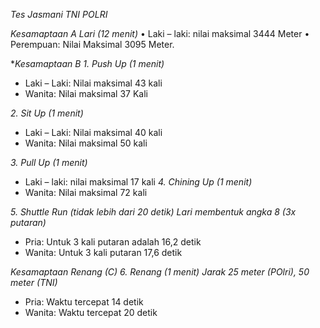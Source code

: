 *Tes Jasmani TNI POLRI*
 
*Kesamaptaan A*
*Lari (12 menit)*
•	Laki – laki: nilai maksimal 3444 Meter
•	Perempuan: Nilai Maksimal 3095 Meter.

**Kesamaptaan B*
*1. Push Up (1 menit)*
- Laki – Laki: Nilai maksimal 43 kali
- Wanita: Nilai maksimal 37 Kali

*2. Sit Up (1 menit)*
- Laki – Laki: Nilai maksimal 40 kali
- Wanita: Nilai maksimal 50 kali

*3. Pull Up (1 menit)*
- Laki – laki: nilai maksimal 17 kali 
*4. Chining Up (1 menit)*
- Wanita: Nilai maksimal 72 kali

*5. Shuttle Run (tidak lebih dari 20 detik) Lari membentuk angka 8 (3x putaran)*
- Pria: Untuk 3 kali putaran adalah 16,2 detik 
- Wanita: Untuk 3 kali putaran 17,6 detik


*Kesamaptaan Renang (C)*
*6. Renang (1 menit) Jarak 25 meter (POlri), 50 meter (TNI)* 
- Pria: Waktu tercepat 14 detik
- Wanita: Waktu tercepat 20 detik
